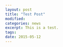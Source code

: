 ```yaml
---
layout: post
title: "Test Post"
modified: 
categories: news
excerpt: This is a test.
tags: 
date: 2015-05-12
---
```

